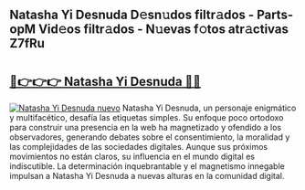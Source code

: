 ## Natasha Yi Desnuda D𝚎sn𝚞dos filtr𝚊dos - Parts-opM Vid𝚎os filtr𝚊dos - N𝚞evas f𝚘tos atr𝚊ctivas Z7fRu

# <h2><a href="http://mb2ecxx.tromn.icu/?c=Natasha+Yi+Desnuda">🔗👉👉👉 Natasha Yi Desnuda 🔗🔗</a></h2>

[![Natasha Yi Desnuda nuevo](https://i.imgur.com/pEAQMta.gif)](http://mb2ecxx.tromn.icu/?c=Natasha+Yi+Desnuda)
Natasha Yi Desnuda, un personaje enigmático y multifacético, desafía las etiquetas simples. Su enfoque poco ortodoxo para construir una presencia en la web ha magnetizado y ofendido a los observadores, generando debates sobre el consentimiento, la moralidad y las complejidades de las sociedades digitales. Aunque sus próximos movimientos no están claros, su influencia en el mundo digital es indiscutible. La determinación inquebrantable y el magnetismo innegable impulsan a Natasha Yi Desnuda a nuevas alturas en la comunidad digital.
